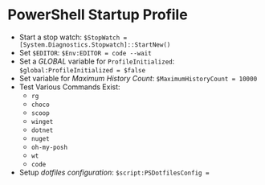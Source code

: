 # PowerShell Startup Profile

- Start a stop watch: `$StopWatch = [System.Diagnostics.Stopwatch]::StartNew()`
- Set `$EDITOR`: `$Env:EDITOR = code --wait`
- Set a *GLOBAL* variable for `ProfileInitialized`: `$global:ProfileInitialized = $false`
- Set variable for *Maximum History Count*: `$MaximumHistoryCount = 10000`
- Test Various Commands Exist:
	- `rg`
	- `choco`
	- `scoop`
	- `winget`
	- `dotnet`
	- `nuget`
	- `oh-my-posh`
	- `wt`
	- `code`
- Setup *dotfiles configuration*: `$script:PSDotfilesConfig = `